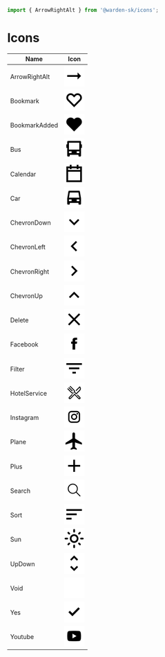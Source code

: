 ```ts
import { ArrowRightAlt } from '@warden-sk/icons';
```
# Icons
| Name | Icon |
| --- | :---: |
| ArrowRightAlt | ![ArrowRightAlt](./output/ArrowRightAlt.svg) |
| Bookmark | ![Bookmark](./output/Bookmark.svg) |
| BookmarkAdded | ![BookmarkAdded](./output/BookmarkAdded.svg) |
| Bus | ![Bus](./output/Bus.svg) |
| Calendar | ![Calendar](./output/Calendar.svg) |
| Car | ![Car](./output/Car.svg) |
| ChevronDown | ![ChevronDown](./output/ChevronDown.svg) |
| ChevronLeft | ![ChevronLeft](./output/ChevronLeft.svg) |
| ChevronRight | ![ChevronRight](./output/ChevronRight.svg) |
| ChevronUp | ![ChevronUp](./output/ChevronUp.svg) |
| Delete | ![Delete](./output/Delete.svg) |
| Facebook | ![Facebook](./output/Facebook.svg) |
| Filter | ![Filter](./output/Filter.svg) |
| HotelService | ![HotelService](./output/HotelService.svg) |
| Instagram | ![Instagram](./output/Instagram.svg) |
| Plane | ![Plane](./output/Plane.svg) |
| Plus | ![Plus](./output/Plus.svg) |
| Search | ![Search](./output/Search.svg) |
| Sort | ![Sort](./output/Sort.svg) |
| Sun | ![Sun](./output/Sun.svg) |
| UpDown | ![UpDown](./output/UpDown.svg) |
| Void | ![Void](./output/Void.svg) |
| Yes | ![Yes](./output/Yes.svg) |
| Youtube | ![Youtube](./output/Youtube.svg) |